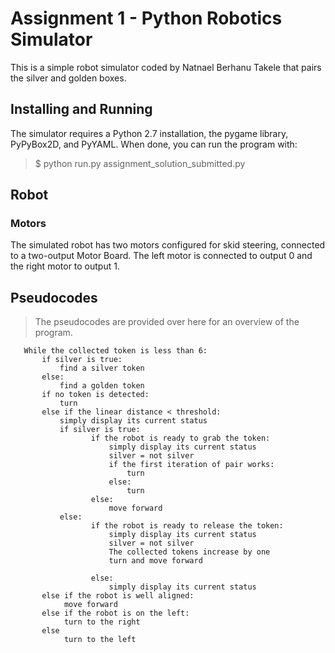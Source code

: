 Assignment 1 - Python Robotics Simulator
==========================================
This is a simple robot simulator coded by Natnael Berhanu Takele that pairs the silver and golden boxes.

Installing and Running
------------------------
The simulator requires a Python 2.7 installation, the pygame library, PyPyBox2D, and PyYAML.
When done, you can run the program with:
>$ python run.py assignment_solution_submitted.py

Robot 
------------
### Motors
The simulated robot has two motors configured for skid steering, connected to a two-output Motor Board. The left motor is connected to output 0 and the right motor to output 1.

## Pseudocodes
>The pseudocodes are provided over here for an overview of the program.



       While the collected token is less than 6:
           if silver is true:
               find a silver token
           else:
               find a golden token
           if no token is detected:
               turn 
           else if the linear distance < threshold:
               simply display its current status
               if silver is true:
                      if the robot is ready to grab the token:
                          simply display its current status
                          silver = not silver
                          if the first iteration of pair works:
                              turn
                          else:
                              turn
                      else:
                          move forward 
               else:
                      if the robot is ready to release the token:
                          simply display its current status
                          silver = not silver
                          The collected tokens increase by one
                          turn and move forward

                      else:
                          simply display its current status 
           else if the robot is well aligned:
                move forward
           else if the robot is on the left:
                turn to the right
           else
                turn to the left
    
               
          
